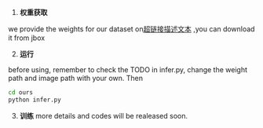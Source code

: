 1. **权重获取**
   
  we provide the weights for our dataset on[超链接描述文本](超链接 "可选的标题") ,you can download it from jbox

2. **运行**

  before using, remember to check the TODO in infer.py, change the weight path and image path with your own. Then
   ```bash
   cd ours
   python infer.py
   ```
3. **训练**
   more details and codes will be realeased soon.
